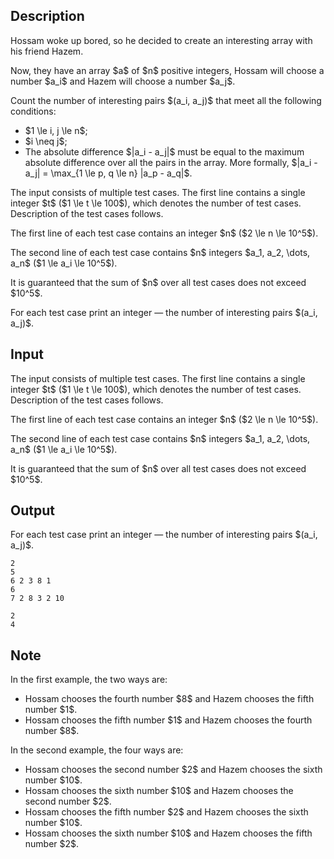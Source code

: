 ## Description

<div><p>Hossam woke up bored, so he decided to create an interesting array with his friend Hazem.</p><p>Now, they have an array $a$ of $n$ positive integers, Hossam will choose a number $a_i$ and Hazem will choose a number $a_j$.</p><p>Count the number of interesting pairs $(a_i, a_j)$ that meet all the following conditions:</p><ul><li> $1 \le i, j \le n$;</li><li> $i \neq j$;</li><li> The absolute difference $|a_i - a_j|$ must be equal to the maximum absolute difference over all the pairs in the array. More formally, $|a_i - a_j| = \max_{1 \le p, q \le n} |a_p - a_q|$.</li></ul></div><div class="input-specification"><p>The input consists of multiple test cases. The first line contains a single integer $t$ ($1 \le t \le 100$), which denotes the number of test cases. Description of the test cases follows.</p><p>The first line of each test case contains an integer $n$ ($2 \le n \le 10^5$).</p><p>The second line of each test case contains $n$ integers $a_1, a_2, \dots, a_n$ ($1 \le a_i \le 10^5$).</p><p>It is guaranteed that the sum of $n$ over all test cases does not exceed $10^5$.</p></div><div class="output-specification"><p>For each test case print an integer — the number of interesting pairs $(a_i, a_j)$.</p></div>

## Input

<p>The input consists of multiple test cases. The first line contains a single integer $t$ ($1 \le t \le 100$), which denotes the number of test cases. Description of the test cases follows.</p><p>The first line of each test case contains an integer $n$ ($2 \le n \le 10^5$).</p><p>The second line of each test case contains $n$ integers $a_1, a_2, \dots, a_n$ ($1 \le a_i \le 10^5$).</p><p>It is guaranteed that the sum of $n$ over all test cases does not exceed $10^5$.</p>

## Output

<p>For each test case print an integer — the number of interesting pairs $(a_i, a_j)$.</p>





```input1|2,3
2
5
6 2 3 8 1
6
7 2 8 3 2 10
```




```output1
2
4
```



## Note

<p>In the first example, the two ways are:</p><ul> <li> Hossam chooses the fourth number $8$ and Hazem chooses the fifth number $1$. </li><li> Hossam chooses the fifth number $1$ and Hazem chooses the fourth number $8$. </li></ul><p>In the second example, the four ways are:</p><ul> <li> Hossam chooses the second number $2$ and Hazem chooses the sixth number $10$. </li><li> Hossam chooses the sixth number $10$ and Hazem chooses the second number $2$. </li><li> Hossam chooses the fifth number $2$ and Hazem chooses the sixth number $10$. </li><li> Hossam chooses the sixth number $10$ and Hazem chooses the fifth number $2$. </li></ul>
